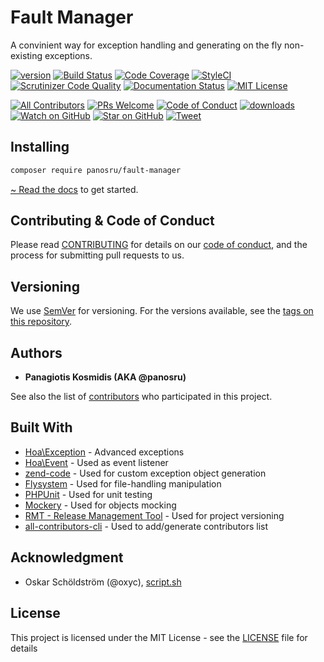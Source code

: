 # Fault Manager

A convinient way for exception handling and generating on the fly non-existing exceptions.

[![version][version-badge]][package]
[![Build Status][build-badge]][build]
[![Code Coverage][coverage-badge]][coverage]
[![StyleCI][styleci-badge]][styleci]
[![Scrutinizer Code Quality](https://scrutinizer-ci.com/g/panosru/fault-manager/badges/quality-score.png?b=master)](https://scrutinizer-ci.com/g/panosru/fault-manager/?branch=master)
[![Documentation Status](https://readthedocs.org/projects/fault-manager/badge/?version=latest)](http://fault-manager.readthedocs.io/en/latest/?badge=latest)
[![MIT License][license-badge]][license]

[![All Contributors](https://img.shields.io/badge/all_contributors-1-orange.svg?style=flat-square)](CONTRIBUTORS.md)
[![PRs Welcome][prs-badge]][prs] [![Code of Conduct][coc-badge]][coc]
[![downloads][downloads-badge]][downloads]
[![Watch on GitHub][github-watch-badge]][github-watch]
[![Star on GitHub][github-star-badge]][github-star]
[![Tweet][twitter-badge]][twitter]

## Installing

```bash
composer require panosru/fault-manager
```

[~ Read the docs](http://fault-manager.readthedocs.io/) to get started.

## Contributing & Code of Conduct

Please read [CONTRIBUTING](CONTRIBUTING.md) for details on our [code of conduct](CODE_OF_CONDUCT.md), and the process for submitting pull requests to us.

## Versioning

We use [SemVer](http://semver.org/) for versioning. For the versions available, see the [tags on this repository](https://github.com/panosru/fault-manager/tags). 

## Authors

* **Panagiotis Kosmidis (AKA @panosru)**

See also the list of [contributors](CONTRIBUTORS.md) who participated in this project.

## Built With

* [Hoa\Exception](https://hoa-project.net/En/Literature/Hack/Exception.html) - Advanced exceptions
* [Hoa\Event](https://hoa-project.net/En/Literature/Hack/Event.html) - Used as event listener
* [zend-code](https://docs.zendframework.com/zend-code/) - Used for custom exception object generation
* [Flysystem](http://flysystem.thephpleague.com/docs/) - Used for file-handling manipulation
* [PHPUnit](https://phpunit.readthedocs.io/en/7.1/index.html) - Used for unit testing
* [Mockery](http://docs.mockery.io/en/latest/index.html) - Used for objects mocking
* [RMT - Release Management Tool](https://github.com/liip/RMT) - Used for project versioning
* [all-contributors-cli](https://www.npmjs.com/package/all-contributors-cli) - Used to add/generate contributors list

## Acknowledgment

* Oskar Schöldström (@oxyc), [script.sh](https://github.com/oxyc/bash-boilerplate/blob/master/script.sh)

## License

This project is licensed under the MIT License - see the [LICENSE](LICENSE) file for details

[styleci-badge]: https://styleci.io/repos/130613874/shield?branch=master
[styleci]: https://styleci.io/repos/130613874
[build-badge]: https://secure.travis-ci.org/panosru/fault-manager.svg?branch=master
[build]: https://secure.travis-ci.org/panosru/fault-manager
[coverage-badge]: https://coveralls.io/repos/github/panosru/fault-manager/badge.svg?branch=master
[coverage]: https://coveralls.io/github/panosru/fault-manager?branch=master
[version-badge]: https://img.shields.io/packagist/v/panosru/fault-manager.svg
[package]: https://packagist.org/packages/panosru/fault-manager
[downloads-badge]: https://img.shields.io/packagist/dm/panosru/fault-manager.svg
[downloads]: https://packagist.org/packages/panosru/fault-manager/stats
[license-badge]: https://img.shields.io/packagist/l/panosru/fault-manager.svg
[license]: LICENSE

[prs-badge]: https://img.shields.io/badge/PRs-welcome-brightgreen.svg
[prs]: http://makeapullrequest.com
[coc-badge]: https://img.shields.io/badge/code%20of-conduct-ff69b4.svg
[coc]: CODE_OF_CONDUCT.md
[github-watch-badge]: https://img.shields.io/github/watchers/panosru/fault-manager.svg?style=social
[github-watch]: https://github.com/panosru/fault-manager/watchers
[github-star-badge]: https://img.shields.io/github/stars/panosru/fault-manager.svg?style=social
[github-star]: https://github.com/panosru/fault-manager/stargazers
[twitter]: https://twitter.com/intent/tweet?text=Check%20out%20FaultManager!%20https://github.com/panosru/fault-manager%20%F0%9F%91%8D
[twitter-badge]: https://img.shields.io/twitter/url/https://github.com/panosru/fault-manager.svg?style=social
